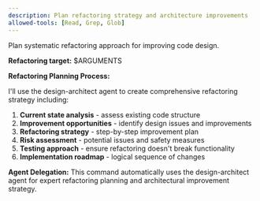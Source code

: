 ```yaml
---
description: Plan refactoring strategy and architecture improvements
allowed-tools: [Read, Grep, Glob]
---
```


Plan systematic refactoring approach for improving code design.

**Refactoring target:** $ARGUMENTS

**Refactoring Planning Process:**

I'll use the design-architect agent to create comprehensive refactoring strategy including:

1. **Current state analysis** - assess existing code structure
2. **Improvement opportunities** - identify design issues and improvements
3. **Refactoring strategy** - step-by-step improvement plan
4. **Risk assessment** - potential issues and safety measures
5. **Testing approach** - ensure refactoring doesn't break functionality
6. **Implementation roadmap** - logical sequence of changes

**Agent Delegation:**
This command automatically uses the design-architect agent for expert refactoring planning and architectural improvement strategy.